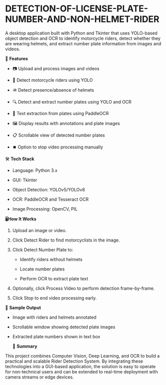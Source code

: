 # DETECTION-OF-LICENSE-PLATE-NUMBER-AND-NON-HELMET-RIDER

 A desktop application built with Python and Tkinter that uses YOLO-based object detection and OCR to identify motorcycle riders, detect whether they are wearing helmets, and extract number plate information from images and videos.

 🚀 **Features**
 
- 📷 Upload and process images and videos

- 🤖 Detect motorcycle riders using YOLO

- 🪖 Detect presence/absence of helmets

- 🔍 Detect and extract number plates using YOLO and OCR

- 📝 Text extraction from plates using PaddleOCR

- 🖼️ Display results with annotations and plate images

- 📋 Scrollable view of detected number plates

- ⏹️ Option to stop video processing manually

🛠️ **Tech Stack**

- Language: Python 3.x

- GUI: Tkinter

- Object Detection: YOLOv5/YOLOv8

- OCR: PaddleOCR and Tesseract OCR

- Image Processing: OpenCV, PIL

🖥️**How It Works**

1. Upload an image or video.

2. Click Detect Rider to find motorcyclists in the image.

3. Click Detect Number Plate to:

   - Identify riders without helmets

   - Locate number plates

   - Perform OCR to extract plate text

4. Optionally, click Process Video to perform detection frame-by-frame.

5. Click Stop to end video processing early.

🧪 **Sample Output**

- Image with riders and helmets annotated

- Scrollable window showing detected plate images

- Extracted plate numbers shown in text box

  📌 **Summary**
  
This project combines Computer Vision, Deep Learning, and OCR to build a practical and scalable Rider Detection System. By integrating these technologies into a GUI-based application, the solution is easy to operate for non-technical users and can be extended to real-time deployment with camera streams or edge devices.
